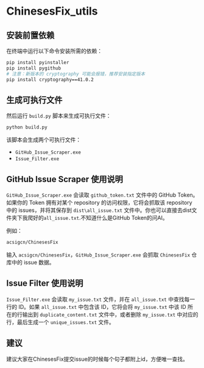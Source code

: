 # ChinesesFix_utils

## 安装前置依赖

在终端中运行以下命令安装所需的依赖：

```bash
pip install pyinstaller
pip install pygithub
# 注意：新版本的 cryptography 可能会报错，推荐安装指定版本
pip install cryptography==41.0.2
```

## 生成可执行文件

然后运行 `build.py` 脚本来生成可执行文件：

```bash
python build.py
```

该脚本会生成两个可执行文件：

- `GitHub_Issue_Scraper.exe`
- `Issue_Filter.exe`

## GitHub Issue Scraper 使用说明

`GitHub_Issue_Scraper.exe` 会读取 `github_token.txt` 文件中的 GitHub Token。如果你的 Token 拥有对某个 repository 的访问权限，它将会抓取该 repository 中的 issues，并将其保存到 `dist\all_issue.txt` 文件中。你也可以直接去dist文件夹下我爬好的`all_issue.txt`.不知道什么是GitHub Token的问AI。

例如：

```bash
acsigcn/ChinesesFix
```

输入 `acsigcn/ChinesesFix`，`GitHub_Issue_Scraper.exe` 会抓取 `ChinesesFix` 仓库中的 issue 数据。

## Issue Filter 使用说明

`Issue_Filter.exe` 会读取 `my_issue.txt` 文件，并在 `all_issue.txt` 中查找每一行的 ID。如果 `all_issue.txt` 中包含该 ID，它将会将 `my_issue.txt` 中该 ID 所在的行输出到 `duplicate_content.txt` 文件中，或者删除 `my_issue.txt` 中对应的行，最后生成一个 `unique_issues.txt` 文件。

## 建议
建议大家在ChinesesFix提交issue的时候每个句子都附上id，方便唯一查找。


